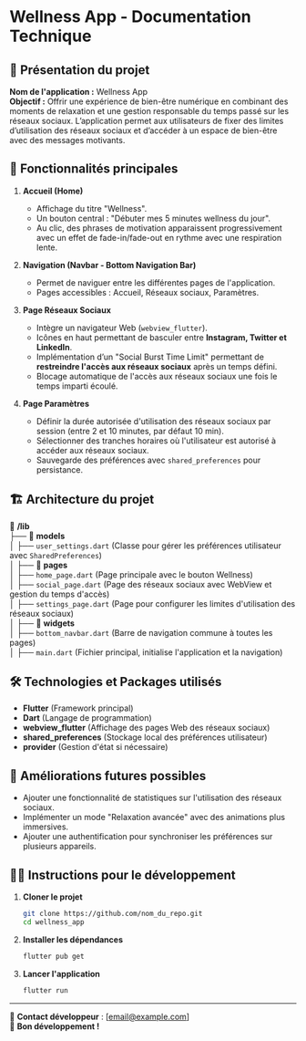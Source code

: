 # **Wellness App - Documentation Technique**

## 📌 **Présentation du projet**
**Nom de l'application :** Wellness App  
**Objectif :** Offrir une expérience de bien-être numérique en combinant des moments de relaxation et une gestion responsable du temps passé sur les réseaux sociaux. L’application permet aux utilisateurs de fixer des limites d’utilisation des réseaux sociaux et d’accéder à un espace de bien-être avec des messages motivants.

## 🎯 **Fonctionnalités principales**
1. **Accueil (Home)**
   - Affichage du titre "Wellness".
   - Un bouton central : "Débuter mes 5 minutes wellness du jour".
   - Au clic, des phrases de motivation apparaissent progressivement avec un effet de fade-in/fade-out en rythme avec une respiration lente.

2. **Navigation (Navbar - Bottom Navigation Bar)**
   - Permet de naviguer entre les différentes pages de l'application.
   - Pages accessibles : Accueil, Réseaux sociaux, Paramètres.

3. **Page Réseaux Sociaux**
   - Intègre un navigateur Web (`webview_flutter`).
   - Icônes en haut permettant de basculer entre **Instagram, Twitter et LinkedIn**.
   - Implémentation d’un "Social Burst Time Limit" permettant de **restreindre l'accès aux réseaux sociaux** après un temps défini.
   - Blocage automatique de l'accès aux réseaux sociaux une fois le temps imparti écoulé.

4. **Page Paramètres**
   - Définir la durée autorisée d'utilisation des réseaux sociaux par session (entre 2 et 10 minutes, par défaut 10 min).
   - Sélectionner des tranches horaires où l'utilisateur est autorisé à accéder aux réseaux sociaux.
   - Sauvegarde des préférences avec `shared_preferences` pour persistance.

## 🏗 **Architecture du projet**

📂 **/lib**  
├── 📂 **models**  
│   ├── `user_settings.dart` (Classe pour gérer les préférences utilisateur avec `SharedPreferences`)  
│
├── 📂 **pages**  
│   ├── `home_page.dart` (Page principale avec le bouton Wellness)  
│   ├── `social_page.dart` (Page des réseaux sociaux avec WebView et gestion du temps d'accès)  
│   ├── `settings_page.dart` (Page pour configurer les limites d'utilisation des réseaux sociaux)  
│
├── 📂 **widgets**  
│   ├── `bottom_navbar.dart` (Barre de navigation commune à toutes les pages)  
│
├── `main.dart` (Fichier principal, initialise l'application et la navigation)  

## 🛠 **Technologies et Packages utilisés**
- **Flutter** (Framework principal)
- **Dart** (Langage de programmation)
- **webview_flutter** (Affichage des pages Web des réseaux sociaux)
- **shared_preferences** (Stockage local des préférences utilisateur)
- **provider** (Gestion d'état si nécessaire)

## 📌 **Améliorations futures possibles**
- Ajouter une fonctionnalité de statistiques sur l'utilisation des réseaux sociaux.
- Implémenter un mode "Relaxation avancée" avec des animations plus immersives.
- Ajouter une authentification pour synchroniser les préférences sur plusieurs appareils.

## 👨‍💻 **Instructions pour le développement**
1. **Cloner le projet**
   ```sh
   git clone https://github.com/nom_du_repo.git
   cd wellness_app
   ```
2. **Installer les dépendances**
   ```sh
   flutter pub get
   ```
3. **Lancer l'application**
   ```sh
   flutter run
   ```

---
📩 **Contact développeur** : [email@example.com]  
🚀 **Bon développement !**

